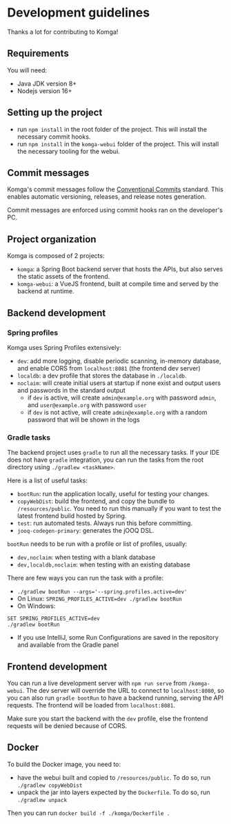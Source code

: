 # Development guidelines

Thanks a lot for contributing to Komga!

## Requirements

You will need:

- Java JDK version 8+
- Nodejs version 16+

## Setting up the project

- run `npm install` in the root folder of the project. This will install the necessary commit hooks.
- run `npm install` in the `komga-webui` folder of the project. This will install the necessary tooling for the webui.

## Commit messages

Komga's commit messages follow the [Conventional Commits](https://www.conventionalcommits.org/) standard. This enables automatic versioning, releases, and release notes generation.

Commit messages are enforced using commit hooks ran on the developer's PC.

## Project organization

Komga is composed of 2 projects:
- `komga`: a Spring Boot backend server that hosts the APIs, but also serves the static assets of the frontend.
- `komga-webui`: a VueJS frontend, built at compile time and served by the backend at runtime.

## Backend development

### Spring profiles

Komga uses Spring Profiles extensively:
- `dev`: add more logging, disable periodic scanning, in-memory database, and enable CORS from `localhost:8081` (the frontend dev server)
- `localdb`: a dev profile that stores the database in `./localdb`.
- `noclaim`: will create initial users at startup if none exist and output users and passwords in the standard output
  - if `dev` is active, will create `admin@example.org` with password `admin`, and `user@example.org` with password `user`
  - if `dev` is not active, will create `admin@example.org` with a random password that will be shown in the logs

### Gradle tasks

The backend project uses `gradle` to run all the necessary tasks. If your IDE does not have `gradle` integration, you can run the tasks from the root directory using `./gradlew <taskName>`.

Here is a list of useful tasks:
- `bootRun`: run the application locally, useful for testing your changes.
- `copyWebDist`: build the frontend, and copy the bundle to `/resources/public`. You need to run this manually if you want to test the latest frontend build hosted by Spring.
- `test`: run automated tests. Always run this before committing.
- `jooq-codegen-primary`: generates the jOOQ DSL.

`bootRun` needs to be run with a profile or list of profiles, usually:
- `dev,noclaim`: when testing with a blank database
- `dev,localdb,noclaim`: when testing with an existing database

There are few ways you can run the task with a profile:
- `./gradlew bootRun --args='--spring.profiles.active=dev'`
- On Linux: `SPRING_PROFILES_ACTIVE=dev ./gradlew bootRun`
- On Windows:
```
SET SPRING_PROFILES_ACTIVE=dev
./gradlew bootRun
```
- If you use IntelliJ, some Run Configurations are saved in the repository and available from the Gradle panel

## Frontend development

You can run a live development server with `npm run serve` from `/komga-webui`. The dev server will override the URL to connect to `localhost:8080`, so you can also run `gradle bootRun` to have a backend running, serving the API requests. The frontend will be loaded from `localhost:8081`.

Make sure you start the backend with the `dev` profile, else the frontend requests will be denied because of CORS.

## Docker

To build the Docker image, you need to:
- have the webui built and copied to `/resources/public`. To do so, run `./gradlew copyWebDist`
- unpack the jar into layers expected by the `Dockerfile`. To do so, run `./gradlew unpack`

Then you can run `docker build -f ./komga/Dockerfile .`
